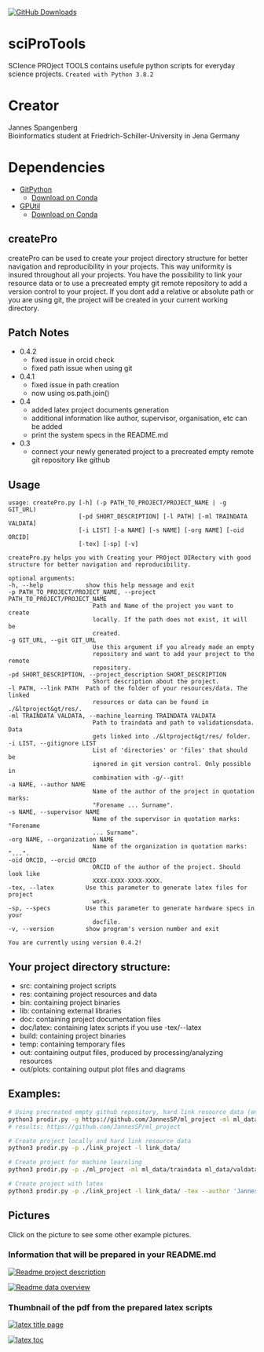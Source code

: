 [![GitHub Downloads](https://img.shields.io/github/downloads/JannesSP/sciProTools/total?label=download&logo=github&style=social)](https://github.com/JannesSP/sciProTools)

# sciProTools
SCIence PROject TOOLS contains usefule python scripts for everyday science projects.
```Created with Python 3.8.2```

# Creator
Jannes Spangenberg<br>
Bioinformatics student at Friedrich-Schiller-University in Jena Germany<br>

# Dependencies

*   [GitPython](https://gitpython.readthedocs.io/en/stable/)
    *   [Download on Conda](https://anaconda.org/conda-forge/gitpython)
*   [GPUtil](https://github.com/anderskm/gputil)
    *   [Download on Conda](https://anaconda.org/conda-forge/gputil)

## createPro
createPro can be used to create your project directory structure for better navigation and reproducibility in your projects.
This way uniformity is insured throughout all your projects.
You have the possibility to link your resource data or to use a precreated empty git remote repository to add a version control to your project.
If you dont add a relative or absolute path or you are using git, the project will be created in your current working directory.

## Patch Notes
*   0.4.2
    * fixed issue in orcid check
    * fixed path issue when using git
*   0.4.1
    * fixed issue in path creation
    * now using os.path.join()
*   0.4 
    * added latex project documents generation
    * additional information like author, supervisor, organisation, etc can be added
    * print the system specs in the README.md
*   0.3 
    * connect your newly generated project to a precreated empty remote git repository like github

## Usage

    usage: createPro.py [-h] (-p PATH_TO_PROJECT/PROJECT_NAME | -g GIT_URL)
                        [-pd SHORT_DESCRIPTION] [-l PATH] [-ml TRAINDATA VALDATA]
                        [-i LIST] [-a NAME] [-s NAME] [-org NAME] [-oid ORCID]
                        [-tex] [-sp] [-v]

    createPro.py helps you with Creating your PROject DIRectory with good
    structure for better navigation and reproducibility.

    optional arguments:
    -h, --help            show this help message and exit
    -p PATH_TO_PROJECT/PROJECT_NAME, --project PATH_TO_PROJECT/PROJECT_NAME
                            Path and Name of the project you want to create
                            locally. If the path does not exist, it will be
                            created.
    -g GIT_URL, --git GIT_URL
                            Use this argument if you already made an empty
                            repository and want to add your project to the remote
                            repository.
    -pd SHORT_DESCRIPTION, --project_description SHORT_DESCRIPTION
                            Short description about the project.
    -l PATH, --link PATH  Path of the folder of your resources/data. The linked
                            resources or data can be found in ./&ltproject&gt/res/.
    -ml TRAINDATA VALDATA, --machine_learning TRAINDATA VALDATA
                            Path to traindata and path to validationsdata. Data
                            gets linked into ./&ltproject&gt/res/ folder.
    -i LIST, --gitignore LIST
                            List of 'directories' or 'files' that should be
                            ignored in git version control. Only possible in
                            combination with -g/--git!
    -a NAME, --author NAME
                            Name of the author of the project in quotation marks:
                            "Forename ... Surname".
    -s NAME, --supervisor NAME
                            Name of the supervisor in quotation marks: "Forename
                            ... Surname".
    -org NAME, --organization NAME
                            Name of the organization in quotation marks: "...".
    -oid ORCID, --orcid ORCID
                            ORCID of the author of the project. Should look like
                            XXXX-XXXX-XXXX-XXXX.
    -tex, --latex         Use this parameter to generate latex files for project
                            work.
    -sp, --specs          Use this parameter to generate hardware specs in your
                            docfile.
    -v, --version         show program's version number and exit

    You are currently using version 0.4.2!

## Your project directory structure:
-   src: containing project scripts
-   res: containing project resources and data
-   bin: containing project binaries
-   lib: containing external libraries
-   doc: containing project documentation files
-   doc/latex: containing latex scripts if you use -tex/--latex
-   build: containing project binaries
-   temp: containing temporary files
-   out: containing output files, produced by processing/analyzing resources
-   out/plots: containing output plot files and diagrams

## Examples:

```sh
# Using precreated empty github repository, hard link resource data (only accessible locally) and add gitignore paths
python3 prodir.py -g https://github.com/JannesSP/ml_project -ml ml_data/traindata ml_data/valdata -i 'res/*' -i '!res/README.md' -i '.gitignore'
# results: https://github.com/JannesSP/ml_project

# Create project locally and hard link resource data
python3 prodir.py -p ./link_project -l link_data/

# Create project for machine learnling
python3 prodir.py -p ./ml_project -ml ml_data/traindata ml_data/valdata

# Create project with latex
python3 prodir.py -p ./link_project -l link_data/ -tex --author 'Jannes Spangenberg' --supervisor 'Jannes Spangenberg' -org 'Friedrich-Schiler-University' -pd 'This is a test project'
```
## Pictures
Click on the picture to see some other example pictures.

### Information that will be prepared in your README.md

[![Readme project description](./img/readme_1.png)](./img/)

[![Readme data overview](./img/readme_2.png)](./img/)

### Thumbnail of the pdf from the prepared latex scripts 

[![latex title page](./img/titlepage.png)](./img/)

[![latex toc](./img/toc.png)](./img/)